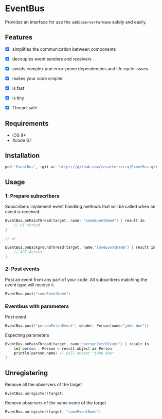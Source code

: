 # EventBus

Provides an interface for use the `addObserverForName` safely and easily.

## Features

- [x] simplifies the communication between components
- [x] decouples event senders and receivers
- [x] avoids complex and error-prone dependencies and life cycle issues
- [x] makes your code simpler
- [x] is fast
- [x] is tiny
- [x] Thread-safe


## Requirements

- iOS 8+
- Xcode 6.1

## Installation

```bash
pod 'EventBus', :git => 'https://github.com/cesarferreira/EventBus.git'
```

## Usage
### 1: Prepare subscribers ###

Subscribers implement event handling methods that will be called when an event is received.

```swift
EventBus.onMainThread(target, name: "someEventName") { result in
    // UI thread
}

// or

EventBus.onBackgroundThread(target, name:"someEventName") { result in
    // API Access
}
```

### 2: Post events ###

Post an event from any part of your code. All subscribers matching the event type will receive it.

```swift
EventBus.post("someEventName")
```

### Eventbus with parameters

Post event

```swift
EventBus.post("personFetchEvent", sender: Person(name:"john doe"))
```

Expecting parameters
```swift
EventBus.onMainThread(target, name:"personFetchEvent") { result in
    let person : Person = result.object as Person
    println(person.name) // will output "john doe"
}
```

## Unregistering

Remove all the observers of the target
```swift
EventBus.unregister(target)
```
Remove observers of the same name of the target
```swift
EventBus.unregister(target, "someEventName")
```
